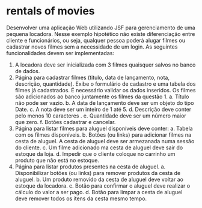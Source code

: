 # rentals of movies
Desenvolver uma aplicação Web utilizando JSF para gerenciamento de uma pequena locadora. Nesse exemplo hipotético não existe diferenciação entre cliente e funcionários, ou seja, qualquer pessoa poderá alugar filmes ou cadastrar novos filmes sem a necessidade de um login. As seguintes funcionalidades devem ser implementadas:
1) A locadora deve ser inicializada com 3 filmes quaisquer salvos no banco de dados.
2) Página para cadastrar filmes (titulo, data de lançamento, nota, descrição, quantidade). Exibe o formulário de cadastro e uma tabela dos filmes já cadastrados. É necessário validar os dados inseridos. Os filmes são adicionados ao banco juntamente os filmes da questão 1.
    a. Título não pode ser vazio.
    b. A data de lançamento deve ser um objeto do tipo Date.
    c. A nota deve ser um inteiro de 1 até 5.
    d. Descrição deve conter pelo menos 10 caracteres .
    e. Quantidade deve ser um número maior que zero.
    f. Botões cadastrar e cancelar.
3) Página para listar filmes para aluguel disponíveis deve conter:
    a. Tabela com os filmes disponíveis.
    b. Botões (ou links) para adicionar filmes na cesta de aluguel. A cesta de aluguel deve ser armezanada numa sessão do cliente.
    c. Um filme adicionado ma cesta de aluguel deve sair do estoque da loja.
    d. Impedir que o cliente coloque no carrinho um produto que não está no estoque.
4) Página para listar produtos presentes na cesta de aluguel.
    a. Disponibilizar botões (ou links) para remover produtos da cesta de aluguel.
    b. Um produto removido da cesta de aluguel deve voltar ao estoque da locadora.
    c. Botão para confirmar o aluguel deve realizar o cálculo do valor a ser pago.
    d. Botão para limpar a cesta de aluguel deve remover todos os itens da cesta mesmo tempo.